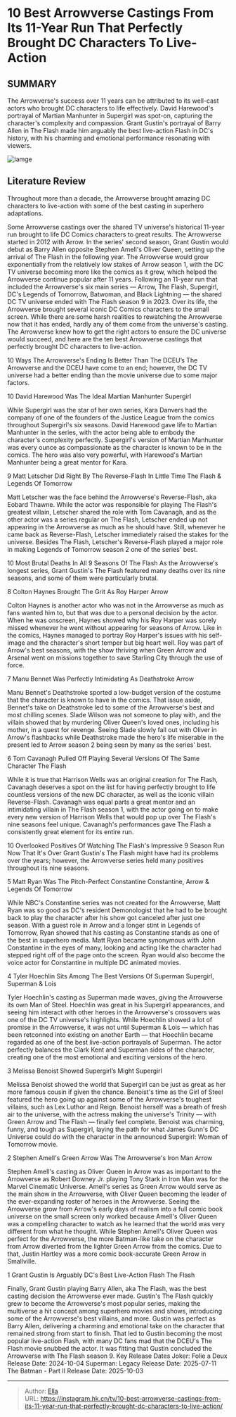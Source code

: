# 10 Best Arrowverse Castings From Its 11-Year Run That Perfectly Brought DC Characters To Live-Action


## SUMMARY 


 The Arrowverse&#39;s success over 11 years can be attributed to its well-cast actors who brought DC characters to life effectively. 
 David Harewood&#39;s portrayal of Martian Manhunter in Supergirl was spot-on, capturing the character&#39;s complexity and compassion. 
 Grant Gustin&#39;s portrayal of Barry Allen in The Flash made him arguably the best live-action Flash in DC&#39;s history, with his charming and emotional performance resonating with viewers. 

![iamge](https://static1.srcdn.com/wordpress/wp-content/uploads/wm/2024/01/stephen-amell-as-green-arrow-mellisa-benoist-as-supergirl-and-grant-gustin-as-the-flash.jpg)

## Literature Review
Throughout more than a decade, the Arrowverse brought amazing DC characters to live-action with some of the best casting in superhero adaptations.




Some Arrowverse castings over the shared TV universe&#39;s historical 11-year run brought to life DC Comics characters to great results. The Arrowverse started in 2012 with Arrow. In the series&#39; second season, Grant Gustin would debut as Barry Allen opposite Stephen Amell&#39;s Oliver Queen, setting up the arrival of The Flash in the following year. The Arrowverse would grow exponentially from the relatively low stakes of Arrow season 1, with the DC TV universe becoming more like the comics as it grew, which helped the Arrowverse continue popular after 11 years.
Following an 11-year run that included the Arrowverse&#39;s six main series — Arrow, The Flash, Supergirl, DC&#39;s Legends of Tomorrow, Batwoman, and Black Lightning — the shared DC TV universe ended with The Flash season 9 in 2023. Over its life, the Arrowverse brought several iconic DC Comics characters to the small screen. While there are some harsh realities to rewatching the Arrowverse now that it has ended, hardly any of them come from the universe&#39;s casting. The Arrowverse knew how to get the right actors to ensure the DC universe would succeed, and here are the ten best Arrowverse castings that perfectly brought DC characters to live-action.
            
 
 10 Ways The Arrowverse&#39;s Ending Is Better Than The DCEU’s 
The Arrowverse and the DCEU have come to an end; however, the DC TV universe had a better ending than the movie universe due to some major factors.













 








 10  David Harewood Was The Ideal Martian Manhunter 
Supergirl
        

While Supergirl was the star of her own series, Kara Danvers had the company of one of the founders of the Justice League from the comics throughout Supergirl&#39;s six seasons. David Harewood gave life to Martian Manhunter in the series, with the actor being able to embody the character&#39;s complexity perfectly. Supergirl&#39;s version of Martian Manhunter was every ounce as compassionate as the character is known to be in the comics. The hero was also very powerful, with Harewood&#39;s Martian Manhunter being a great mentor for Kara.





 9  Matt Letscher Did Right By The Reverse-Flash In Little Time 
The Flash &amp; Legends Of Tomorrow
        

Matt Letscher was the face behind the Arrowverse&#39;s Reverse-Flash, aka Eobard Thawne. While the actor was responsible for playing The Flash&#39;s greatest villain, Letscher shared the role with Tom Cavanagh, and as the other actor was a series regular on The Flash, Letscher ended up not appearing in the Arrowverse as much as he should have. Still, whenever he came back as Reverse-Flash, Letscher immediately raised the stakes for the universe. Besides The Flash, Letscher&#39;s Reverse-Flash played a major role in making Legends of Tomorrow season 2 one of the series&#39; best.
            
 
 10 Most Brutal Deaths In All 9 Seasons Of The Flash 
As the Arrowverse&#39;s longest series, Grant Gustin&#39;s The Flash featured many deaths over its nine seasons, and some of them were particularly brutal.









 8  Colton Haynes Brought The Grit As Roy Harper 
Arrow
        

Colton Haynes is another actor who was not in the Arrowverse as much as fans wanted him to, but that was due to a personal decision by the actor. When he was onscreen, Haynes showed why his Roy Harper was sorely missed whenever he went without appearing for seasons of Arrow. Like in the comics, Haynes managed to portray Roy Harper&#39;s issues with his self-image and the character&#39;s short temper but big heart well. Roy was part of Arrow&#39;s best seasons, with the show thriving when Green Arrow and Arsenal went on missions together to save Starling City through the use of force.





 7  Manu Bennet Was Perfectly Intimidating As Deathstroke 
Arrow
        

Manu Bennet&#39;s Deathstroke sported a low-budget version of the costume that the character is known to have in the comics. That issue aside, Bennet&#39;s take on Deathstroke led to some of the Arrowverse&#39;s best and most chilling scenes. Slade Wilson was not someone to play with, and the villain showed that by murdering Oliver Queen&#39;s loved ones, including his mother, in a quest for revenge. Seeing Slade slowly fall out with Oliver in Arrow&#39;s flashbacks while Deathstroke made the hero&#39;s life miserable in the present led to Arrow season 2 being seen by many as the series&#39; best.





 6  Tom Cavanagh Pulled Off Playing Several Versions Of The Same Character 
The Flash
        

While it is true that Harrison Wells was an original creation for The Flash, Cavanagh deserves a spot on the list for having perfectly brought to life countless versions of the new DC character, as well as the iconic villain Reverse-Flash. Cavanagh was equal parts a great mentor and an intimidating villain in The Flash season 1, with the actor going on to make every new version of Harrison Wells that would pop up over The Flash&#39;s nine seasons feel unique. Cavanagh&#39;s performances gave The Flash a consistently great element for its entire run.
            
 
 10 Overlooked Positives Of Watching The Flash&#39;s Impressive 9 Season Run Now That It&#39;s Over 
Grant Gustin&#39;s The Flash might have had its problems over the years; however, the Arrowverse series held many positives throughout its nine seasons.









 5  Matt Ryan Was The Pitch-Perfect Constantine 
Constantine, Arrow &amp; Legends Of Tomorrow
        

While NBC&#39;s Constantine series was not created for the Arrowverse, Matt Ryan was so good as DC&#39;s resident Demonologist that he had to be brought back to play the character after his show got canceled after just one season. With a guest role in Arrow and a longer stint in Legends of Tomorrow, Ryan showed that his casting as Constantine stands as one of the best in superhero media. Matt Ryan became synonymous with John Constantine in the eyes of many, looking and acting like the character had stepped right off of the page onto the screen. Ryan would also become the voice actor for Constantine in multiple DC animated movies.





 4  Tyler Hoechlin Sits Among The Best Versions Of Superman 
Supergirl, Superman &amp; Lois
        

Tyler Hoechlin&#39;s casting as Superman made waves, giving the Arrowverse its own Man of Steel. Hoechlin was great in his Supergirl appearances, and seeing him interact with other heroes in the Arrowverse&#39;s crossovers was one of the DC TV universe&#39;s highlights. While Hoechlin showed a lot of promise in the Arrowverse, it was not until Superman &amp; Lois — which has been retconned into existing on another Earth — that Hoechlin became regarded as one of the best live-action portrayals of Superman. The actor perfectly balances the Clark Kent and Superman sides of the character, creating one of the most emotional and exciting versions of the hero.





 3  Melissa Benoist Showed Supergirl’s Might 
Supergirl


 







Melissa Benoist showed the world that Supergirl can be just as great as her more famous cousin if given the chance. Benoist&#39;s time as the Girl of Steel featured the hero going up against some of the Arrowverse&#39;s toughest villains, such as Lex Luthor and Reign. Benoist herself was a breath of fresh air to the universe, with the actress making the universe&#39;s Trinity — with Green Arrow and The Flash — finally feel complete. Benoist was charming, funny, and tough as Supergirl, laying the path for what James Gunn&#39;s DC Universe could do with the character in the announced Supergirl: Woman of Tomorrow movie.





 2  Stephen Amell&#39;s Green Arrow Was The Arrowverse&#39;s Iron Man 
Arrow


 







Stephen Amell&#39;s casting as Oliver Queen in Arrow was as important to the Arrowverse as Robert Downey Jr. playing Tony Stark in Iron Man was for the Marvel Cinematic Universe. Amell&#39;s series as Green Arrow would serve as the main show in the Arrowverse, with Oliver Queen becoming the leader of the ever-expanding roster of heroes in the Arrowverse. Seeing the Arrowverse grow from Arrow&#39;s early days of realism into a full comic book universe on the small screen only worked because Amell&#39;s Oliver Queen was a compelling character to watch as he learned that the world was very different from what he thought.
While Stephen Amell&#39;s Oliver Queen was perfect for the Arrowverse, the more Batman-like take on the character from Arrow diverted from the lighter Green Arrow from the comics. Due to that, Justin Hartley was a more comic book-accurate Green Arrow in Smallville. 






 1  Grant Gustin Is Arguably DC&#39;s Best Live-Action Flash 
The Flash


 







Finally, Grant Gustin playing Barry Allen, aka The Flash, was the best casting decision the Arrowverse ever made. Gustin&#39;s The Flash quickly grew to become the Arrowverse&#39;s most popular series, making the multiverse a hit concept among superhero movies and shows, introducing some of the Arrowverse&#39;s best villains, and more. Gustin was perfect as Barry Allen, delivering a charming and emotional take on the character that remained strong from start to finish. That led to Gustin becoming the most popular live-action Flash, with many DC fans mad that the DCEU&#39;s The Flash movie snubbed the actor. It was fitting that Gustin concluded the Arrowverse with The Flash season 9.
   Key Release Dates             Joker: Folie a Deux Release Date: 2024-10-04                  Superman: Legacy Release Date: 2025-07-11                  The Batman - Part II Release Date: 2025-10-03      

---

> Author: [Ella](https://instagram.hk.cn/)  
> URL: https://instagram.hk.cn/tv/10-best-arrowverse-castings-from-its-11-year-run-that-perfectly-brought-dc-characters-to-live-action/  

